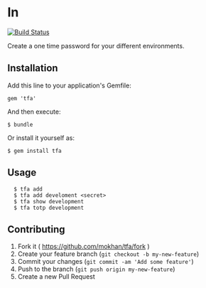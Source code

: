 # In

[![Build Status](https://travis-ci.org/mokhan/tfa.svg?branch=v0.0.2)](https://travis-ci.org/mokhan/tfa)

Create a one time password for your different environments.


## Installation

Add this line to your application's Gemfile:

    gem 'tfa'

And then execute:

    $ bundle

Or install it yourself as:

    $ gem install tfa

## Usage


```shell
  $ tfa add 
  $ tfa add develoment <secret>
  $ tfa show development
  $ tfa totp development
```

## Contributing

1. Fork it ( https://github.com/mokhan/tfa/fork )
2. Create your feature branch (`git checkout -b my-new-feature`)
3. Commit your changes (`git commit -am 'Add some feature'`)
4. Push to the branch (`git push origin my-new-feature`)
5. Create a new Pull Request

